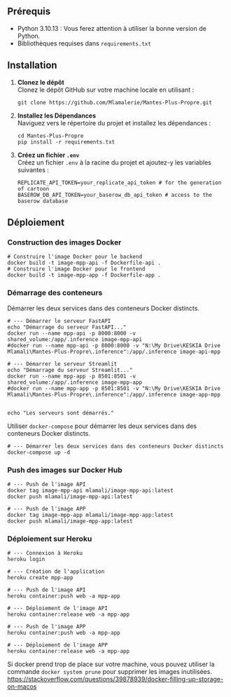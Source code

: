 ## Prérequis

- Python 3.10.13 : Vous ferez attention à utiliser la bonne version de Python.
- Bibliothèques requises dans `requirements.txt`

## Installation

1. **Clonez le dépôt**  
   Clonez le dépôt GitHub sur votre machine locale en utilisant :
   ```
   git clone https://github.com/Mlamalerie/Mantes-Plus-Propre.git
   ```

2. **Installez les Dépendances**  
   Naviguez vers le répertoire du projet et installez les dépendances :
   ```
   cd Mantes-Plus-Propre
   pip install -r requirements.txt
   ```
3. **Créez un fichier `.env`**  
   Créez un fichier `.env` à la racine du projet et ajoutez-y les variables suivantes :

   ```
   REPLICATE_API_TOKEN=your_replicate_api_token # for the generation of cartoon
   BASEROW_DB_API_TOKEN=your_baserow_db_api_token # access to the baserow database
   ```

## Déploiement

### Construction des images Docker

```shell
# Construire l'image Docker pour le backend
docker build -t image-mpp-api -f Dockerfile-api .
# Construire l'image Docker pour le frontend
docker build -t image-mpp-app -f Dockerfile-app .
```

### Démarrage des conteneurs

Démarrer les deux services dans des conteneurs Docker distincts.

```shell
# --- Démarrer le serveur FastAPI
echo "Démarrage du serveur FastAPI..."
docker run --name mpp-api -p 8000:8000 -v shared_volume:/app/.inference image-mpp-api
#docker run --name mpp-api -p 8000:8000 -v "N:\My Drive\KESKIA Drive Mlamali\Mantes-Plus-Propre\.inference":/app/.inference image-api-mpp

# --- Démarrer le serveur Streamlit
echo "Démarrage du serveur Streamlit..."
docker run --name mpp-app -p 8501:8501 -v shared_volume:/app/.inference image-mpp-app
#docker run --name mpp-app -p 8501:8501 -v "N:\My Drive\KESKIA Drive Mlamali\Mantes-Plus-Propre\.inference":/app/.inference image-app-mpp


echo "Les serveurs sont démarrés."
```

Utiliser `docker-compose` pour démarrer les deux services dans des conteneurs Docker distincts.

```shell
# --- Démarrer les deux services dans des conteneurs Docker distincts
docker-compose up -d
```

### Push des images sur Docker Hub

```shell
# --- Push de l'image API
docker tag image-mpp-api mlamali/image-mpp-api:latest
docker push mlamali/image-mpp-api:latest

# --- Push de l'image APP
docker tag image-mpp-app mlamali/image-mpp-app:latest
docker push mlamali/image-mpp-app:latest
```

### Déploiement sur Heroku

```shell
# --- Connexion à Heroku
heroku login

# --- Création de l'application
heroku create mpp-app

# --- Push de l'image API
heroku container:push web -a mpp-app

# --- Déploiement de l'image API
heroku container:release web -a mpp-app

# --- Push de l'image APP
heroku container:push web -a mpp-app

# --- Déploiement de l'image APP
heroku container:release web -a mpp-app
```

Si docker prend trop de place sur votre machine, vous pouvez utiliser la commande `docker system prune` pour supprimer les images inutilisées.
https://stackoverflow.com/questions/39878939/docker-filling-up-storage-on-macos
